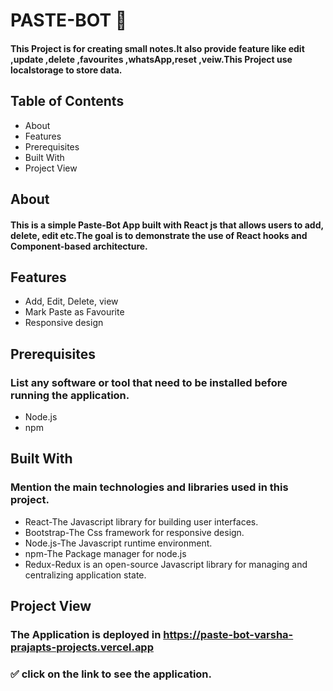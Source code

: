 # PASTE-BOT :blue_book:

#### This Project is for creating small notes.It also provide feature like edit ,update ,delete ,favourites ,whatsApp,reset ,veiw.This Project use localstorage to store data.

## Table of Contents
- About
- Features
- Prerequisites
- Built With
- Project View

## About

#### This is a simple Paste-Bot App built with React js that allows users to add, delete, edit etc.The goal is to demonstrate the use of React hooks and Component-based architecture.

## Features

- Add, Edit, Delete, view
- Mark Paste as Favourite
- Responsive design

## Prerequisites

### List any software or tool that need to be installed before running the application.
- Node.js
- npm

## Built With

### Mention the main technologies and libraries used in this project.
- React-The Javascript library for building user interfaces.
- Bootstrap-The Css framework for responsive design.
- Node.js-The Javascript runtime environment.
- npm-The Package manager for node.js
- Redux-Redux is an open-source Javascript library for managing and centralizing application state.

## Project View

### The Application is deployed in https://paste-bot-varsha-prajapts-projects.vercel.app
### :white_check_mark: click on the link to see the application.
